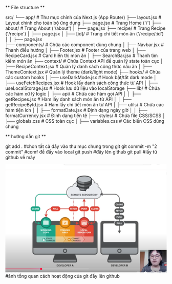 ** File structure **

src/
└── app/                        # Thư mục chính của Next.js (App Router)
    ├── layout.jsx               # Layout chính cho toàn bộ ứng dụng
    ├── page.jsx                 # Trang Home ('/')
    ├── about/                   # Trang About ('/about')
    │   ├── page.jsx
    ├── recipe/                  # Trang Recipe ('/recipe')
    │   ├── page.jsx
    │   ├── [id]/                # Trang chi tiết món ăn ('/recipe/:id')
    │   │   ├── page.jsx  
    ├── components/              # Chứa các component dùng chung
    │   ├── Navbar.jsx           # Thanh điều hướng
    │   ├── Footer.jsx           # Footer của trang web
    │   ├── RecipeCard.jsx       # Card hiển thị món ăn
    │   ├── SearchBar.jsx        # Thanh tìm kiếm món ăn
    ├── context/                 # Chứa Context API để quản lý state toàn cục
    │   ├── RecipeContext.jsx    # Quản lý danh sách công thức nấu ăn
    │   ├── ThemeContext.jsx     # Quản lý theme (dark/light mode)
    ├── hooks/                   # Chứa các custom hooks
    │   ├── useDarkMode.jsx      # Hook bật/tắt dark mode
    │   ├── useFetchRecipes.jsx  # Hook lấy danh sách công thức từ API
    │   ├── useLocalStorage.jsx  # Hook lưu dữ liệu vào localStorage
    ├── lib/                     # Chứa các hàm xử lý logic
    │   ├── api/                 # Chứa các hàm gọi API
    │   │   ├── getRecipes.jsx   # Hàm lấy danh sách món ăn từ API
    │   │   ├── getRecipeById.jsx # Hàm lấy chi tiết món ăn từ API
    │   ├── utils/               # Chứa các hàm tiện ích
    │   │   ├── formatDate.jsx   # Định dạng ngày giờ
    │   │   ├── formatCurrency.jsx # Định dạng tiền tệ
    ├── styles/                  # Chứa file CSS/SCSS
    │   ├── globals.css          # CSS toàn cục
    │   ├── variables.css        # Các biến CSS dùng chung

** hướng dẫn git **

git add .                         #chon tất cả đẩy vào thư mục chung trong git
git commit -m "2 commit"          #comf để đẩy vào local 
git push                          #đây lên github
git pull                          #lấy từ github về máy

![alt text](image.png)            #ảnh tổng quan cách hoạt động của git đẩy lên github